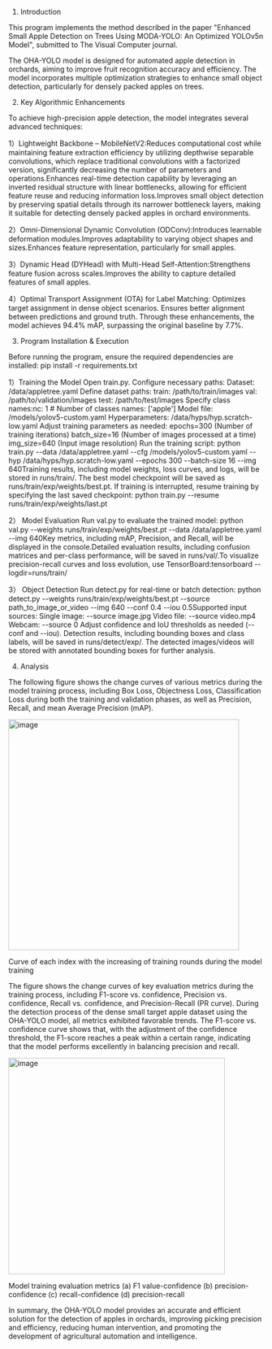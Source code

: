 1. Introduction

This program implements the method described in the paper "Enhanced Small Apple Detection on Trees Using MODA-YOLO: An Optimized YOLOv5n Model", submitted to The Visual Computer journal.

The OHA-YOLO model is designed for automated apple detection in orchards, aiming to improve fruit recognition accuracy and efficiency. The model incorporates multiple optimization strategies to enhance small object detection, particularly for densely packed apples on trees.

2. Key Algorithmic Enhancements

To achieve high-precision apple detection, the model integrates several advanced techniques:

  1）Lightweight Backbone – MobileNetV2:Reduces computational cost while maintaining feature extraction efficiency by utilizing depthwise separable convolutions, which replace traditional convolutions with a factorized version, significantly decreasing the number of parameters and operations.Enhances real-time detection capability by leveraging an inverted residual structure with linear bottlenecks, allowing for efficient feature reuse and reducing information loss.Improves small object detection by preserving spatial details through its narrower bottleneck layers, making it suitable for detecting densely packed apples in orchard environments.

  2）Omni-Dimensional Dynamic Convolution (ODConv):Introduces learnable deformation modules.Improves adaptability to varying object shapes and sizes.Enhances feature representation, particularly for small apples.
  
  3）Dynamic Head (DYHead) with Multi-Head Self-Attention:Strengthens feature fusion across scales.Improves the ability to capture detailed features of small apples.
 
  4）Optimal Transport Assignment (OTA) for Label Matching: Optimizes target assignment in dense object scenarios. Ensures better alignment between predictions and ground truth. Through these enhancements, the model achieves 94.4% mAP, surpassing the original baseline by 7.7%.

3. Program Installation & Execution

Before running the program, ensure the required dependencies are installed:  pip install -r requirements.txt

  1）Training the Model Open train.py. Configure necessary paths: Dataset: /data/appletree.yaml Define dataset paths: train: /path/to/train/images val: /path/to/validation/images test: /path/to/test/images Specify class names:nc: 1  # Number of classes names: ['apple']  Model file: /models/yolov5-custom.yaml  Hyperparameters: /data/hyps/hyp.scratch-low.yaml  Adjust training parameters as needed: epochs=300 (Number of training iterations) batch_size=16 (Number of images processed at a time) img_size=640 (Input image resolution) Run the training script: python train.py --data /data/appletree.yaml --cfg /models/yolov5-custom.yaml --hyp /data/hyps/hyp.scratch-low.yaml --epochs 300 --batch-size 16 --img 640Training results, including model weights, loss curves, and logs, will be stored in runs/train/. The best model checkpoint will be saved as runs/train/exp/weights/best.pt. If training is interrupted, resume training by specifying the last saved checkpoint: python train.py --resume runs/train/exp/weights/last.pt
  
  2） Model Evaluation Run val.py to evaluate the trained model: python val.py --weights runs/train/exp/weights/best.pt --data /data/appletree.yaml --img 640Key metrics, including mAP, Precision, and Recall, will be displayed in the console.Detailed evaluation results, including confusion matrices and per-class performance, will be saved in runs/val/.To visualize precision-recall curves and loss evolution, use TensorBoard:tensorboard --logdir=runs/train/
  
  3） Object Detection Run detect.py for real-time or batch detection: python detect.py --weights runs/train/exp/weights/best.pt --source path_to_image_or_video --img 640 --conf 0.4 --iou 0.5Supported input sources: Single image: --source image.jpg Video file: --source video.mp4 Webcam: --source 0 Adjust confidence and IoU thresholds as needed (--conf and --iou). Detection results, including bounding boxes and class labels, will be saved in runs/detect/exp/. The detected images/videos will be stored with annotated bounding boxes for further analysis.

4.  Analysis

 The following figure shows the change curves of various metrics during the model training process, including Box Loss, Objectness Loss, Classification Loss during both the training and validation phases, as well as Precision, Recall, and mean Average Precision (mAP).
 
 <img width="454" alt="image" src="https://github.com/user-attachments/assets/6ad9c1e2-3ec8-469f-920a-0e0f420a18d6" />

 Curve of each index with the increasing of training rounds during the model training

 The figure shows the change curves of key evaluation metrics during the training process, including F1-score vs. confidence, Precision vs. confidence, Recall vs. confidence, and Precision-Recall (PR curve). During the detection process of the dense small target apple dataset using the OHA-YOLO model, all metrics exhibited favorable trends. The F1-score vs. confidence curve shows that, with the adjustment of the confidence threshold, the F1-score reaches a peak within a certain range, indicating that the model performs excellently in balancing precision and recall.

 <img width="426" alt="image" src="https://github.com/user-attachments/assets/83e6f09f-d714-4a73-ad4f-d7d2f104471a" />

Model training evaluation metrics (a) F1 value-confidence (b) precision-confidence (c) recall-confidence (d) precision-recall

In summary, the OHA-YOLO model provides an accurate and efficient solution for the detection of apples in orchards, improving picking precision and efficiency, reducing human intervention, and promoting the development of agricultural automation and intelligence.
